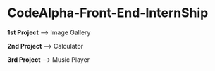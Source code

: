 ﻿# CodeAlpha-Front-End-InternShip

**1st Project**
--> Image Gallery

**2nd Project**
--> Calculator

**3rd Project**
--> Music Player


